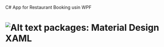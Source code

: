 C# App for Restaurant Booking usin WPF
# ![Alt text](src/web/images/MD4XAML64.png "Material Design XAML") packages: Material Design XAML
